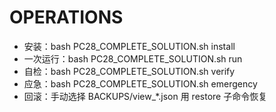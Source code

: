 # OPERATIONS
- 安装：bash PC28_COMPLETE_SOLUTION.sh install
- 一次运行：bash PC28_COMPLETE_SOLUTION.sh run
- 自检：bash PC28_COMPLETE_SOLUTION.sh verify
- 应急：bash PC28_COMPLETE_SOLUTION.sh emergency
- 回滚：手动选择 BACKUPS/view_*.json 用 restore 子命令恢复
